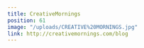 ```yaml
---
title: CreativeMornings
position: 61
image: "/uploads/CREATIVE%20MORNINGS.jpg"
link: http://creativemornings.com/blog
---
```


